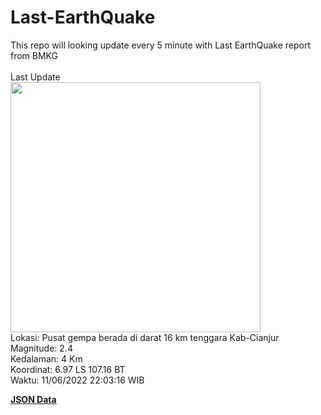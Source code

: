 # Last-EarthQuake
This repo will looking update every 5 minute with Last EarthQuake report from BMKG
<br>
<br>
Last Update
<br>
<img src="https://ews.bmkg.go.id/TEWS/data/20220611220316.mmi.jpg" width="400"/>
<br>
Lokasi: Pusat gempa berada di darat 16 km tenggara Kab-Cianjur <br>
Magnitude: 2.4 <br>
Kedalaman: 4 Km <br>
Koordinat: 6.97 LS 107.16 BT <br>
Waktu: 11/06/2022 22:03:16 WIB <br>

<a href="./data/data.json">**JSON Data**</a>
